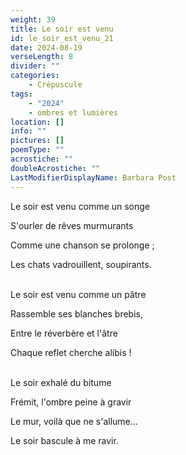 ```yaml
---
weight: 39
title: Le soir est venu
id: le_soir_est_venu_21
date: 2024-08-19
verseLength: 8
divider: ""
categories:
    - Crépuscule
tags:
    - "2024"
    - ombres et lumières
location: []
info: ""
pictures: []
poemType: ""
acrostiche: ""
doubleAcrostiche: ""
LastModifierDisplayName: Barbara Post
---
```

Le soir est venu comme un songe

S'ourler de rêves murmurants

Comme une chanson se prolonge ;

Les chats vadrouillent, soupirants.

 \
Le soir est venu comme un pâtre

Rassemble ses blanches brebis,

Entre le réverbère et l'âtre

Chaque reflet cherche alibis !

 \
Le soir exhalé du bitume

Frémit, l'ombre peine à gravir

Le mur, voilà que ne s'allume...

Le soir bascule à me ravir.
